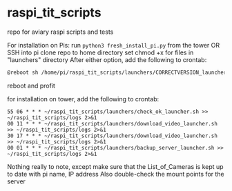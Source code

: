 # raspi_tit_scripts
repo for aviary raspi scripts and tests


For installation on Pis:
run  ```python3 fresh_install_pi.py``` from the tower
OR
SSH into pi
clone repo to home directory
set chmod +x for files in "launchers" directory
After either option, add the following to crontab:
```bash
@reboot sh /home/pi/raspi_tit_scripts/launchers/CORRECTVERSION_launcher.sh >/home/pi/raspi_tit_scripts/logs 2>&1
```
reboot and profit

for installation on tower, add the following to crontab:
```
55 06 * * * ~/raspi_tit_scripts/launchers/check_ok_launcher.sh >> ~/raspi_tit_scripts/logs 2>&1
00 11 * * * ~/raspi_tit_scripts/launchers/download_video_launcher.sh >> ~/raspi_tit_scripts/logs 2>&1
30 17 * * * ~/raspi_tit_scripts/launchers/download_video_launcher.sh >> ~/raspi_tit_scripts/logs 2>&1
00 01 * * * ~/raspi_tit_scripts/launchers/backup_server_launcher.sh >> ~/raspi_tit_scripts/logs 2>&1
```

Nothing really to note, except make sure that the List_of_Cameras is kept up to date with pi name, IP address
Also double-check the mount points for the server

